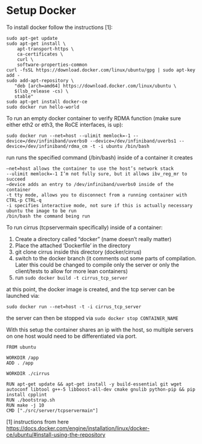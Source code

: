 Setup Docker
=============

To install docker follow the instructions [1]:

~~~
sudo apt-get update
sudo apt-get install \
    apt-transport-https \
    ca-certificates \
    curl \
    software-properties-common
curl -fsSL https://download.docker.com/linux/ubuntu/gpg | sudo apt-key add -
sudo add-apt-repository \
   "deb [arch=amd64] https://download.docker.com/linux/ubuntu \
   $(lsb_release -cs) \
   stable"
sudo apt-get install docker-ce
sudo docker run hello-world
~~~

To run an empty docker container to verify RDMA function (make sure either eth2 or eth3, the RoCE interfaces, is up):

~~~
sudo docker run --net=host --ulimit memlock=-1 --device=/dev/infiniband/uverbs0 --device=/dev/infiniband/uverbs1 --device=/dev/infiniband/rdma_cm -t -i ubuntu /bin/bash
~~~

run runs the specified command (/bin/bash) inside of a container it creates
~~~
—net=host allows the container to use the host’s network stack
--ulimit memlock=-1 I’m not fully sure, but it allows ibv_reg_mr to succeed
—device adds an entry to /dev/infiniband/uverbs0 inside of the container
-t tty mode, allows you to disconnect from a running container with CTRL-p CTRL-q
-i specifies interactive mode, not sure if this is actually necessary
ubuntu the image to be run
/bin/bash the command being run
~~~

To run cirrus (tcpservermain specifically) inside of a container:
1. Create a directory called “docker” (name doesn’t really matter)
2. Place the attached ‘Dockerfile’ in the directory
3. git clone cirrus inside this directory (docker/cirrus)
4. switch to the docker branch (it comments out some parts of compilation. Later this could be changed to compile only the server or only the client/tests to allow for more lean containers)
5. run `sudo docker build -t cirrus_tcp_server`

at this point, the docker image is created, and the tcp server can be launched via:

~~~
sudo docker run --net=host -t -i cirrus_tcp_server
~~~

the server can then be stopped via `sudo docker stop CONTAINER_NAME`

With this setup the container shares an ip with the host, so multiple servers on one host would need to be differentiated via port.


~~~
FROM ubuntu                                                                        
                                                                                   
WORKDIR /app                                                                       
ADD . /app                                                                         
                                                                                   
WORKDIR ./cirrus                                                                   
                                                                                   
RUN apt-get update && apt-get install -y build-essential git wget autoconf libtool g++-5 libboost-all-dev cmake gnulib python-pip && pip install cpplint 
RUN ./bootstrap.sh                                                                 
RUN make -j 10                                                                     
CMD ["./src/server/tcpservermain"]
~~~


[1] instructions from here https://docs.docker.com/engine/installation/linux/docker-ce/ubuntu/#install-using-the-repository
